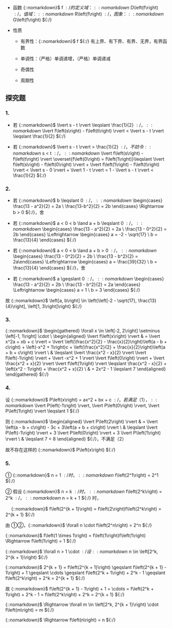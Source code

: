 * 函数 {::nomarkdown}$ f ${:/} 的定义域：{::nomarkdown}$ D\left(f\right) ${:/}，值域：{::nomarkdown}$ R\left(f\right) ${:/}，图象：{::nomarkdown}$ G\left(f\right) ${:/}

* 性质

  * 有界性：{::nomarkdown}$ f ${:/} 有上界、有下界、有界、无界，有界函数

  * 单调性：（严格）单调递增，（严格）单调递减

  * 奇偶性

  * 周期性

## 探究题

### 1.

* 若 {::nomarkdown}$ \lvert s - t \rvert \leqslant \frac{1}{2} ${:/}，{::nomarkdown}$ \lvert f\left(s\right) - f\left(t\right) \rvert < \lvert s - t \rvert \leqslant \frac{1}{2} ${:/}

* 若 {::nomarkdown}$ \lvert s - t \rvert > \frac{1}{2} ${:/}，不妨令 {::nomarkdown}$ s < t ${:/}，{::nomarkdown}$ \lvert f\left(s\right) - f\left(t\right) \rvert \overset{f\left(0\right) = f\left(1\right)}\leqslant \lvert f\left(s\right) - f\left(0\right) \rvert + \lvert f\left(1\right) - f\left(t\right) \rvert < \lvert s - 0 \rvert + \lvert 1 - t \rvert = 1 - \lvert s - t \rvert < \frac{1}{2} ${:/}

### 2.

* 若 {::nomarkdown}$ b \leqslant 0 ${:/}，{::nomarkdown}$ \begin{cases} \frac{13 - a^2}{2} = 2a \\ \frac{13-b^2}{2} = 2b \end{cases} \Rightarrow b > 0 ${:/}，舍

* 若 {::nomarkdown}$ a < 0 < b \land a + b \leqslant 0 ${:/}，{::nomarkdown}$ \begin{cases} \frac{13 - a^2}{2} = 2a \\ \frac{13 - 0^2}{2} = 2b \end{cases} \Leftrightarrow \begin{cases} a = -2 - \sqrt{17} \\ b = \frac{13}{4} \end{cases} ${:/}

* 若 {::nomarkdown}$ a < 0 < b \land a + b > 0 ${:/}，{::nomarkdown}$ \begin{cases} \frac{13 - 0^2}{2} = 2b \\ \frac{13 - b^2}{2} = 2a\end{cases} \Leftrightarrow \begin{cases} a = \frac{39}{32} \\ b = \frac{13}{4} \end{cases} ${:/}，舍

* 若 {::nomarkdown}$ a \geqslant 0 ${:/}，{::nomarkdown}$ \begin{cases} \frac{13 - a^2}{2} = 2b \\ \frac{13 - b^2}{2} = 2a \end{cases} \Leftrightarrow \begin{cases} a = 1 \\ b = 3 \end{cases} ${:/}

故 {::nomarkdown}$ \left[a, b\right] \in \left\{\left[-2 - \sqrt{17}, \frac{13}{4}\right], \left[1, 3\right]\right\} ${:/}

### 3.

{::nomarkdown}$ \begin{gathered} \forall x \in \left[-2, 2\right] \setminus \left[-1, 1\right] \cdot \\ \begin{aligned} \lvert f\left(x\right) \rvert & = \lvert x^2a + xb + c \rvert = \lvert \left(\frac{x^2}{2} - \frac{x}{2}\right)\left(a - b + c\right) + \left(-x^2 + 1\right)c + \left(\frac{x^2}{2} + \frac{x}{2}\right)\left(a + b + c\right) \rvert \\ & \leqslant \lvert \frac{x^2 - x}{2} \rvert \lvert f\left(-1\right) \rvert + \lvert -x^2 + 1 \rvert \lvert f\left(0\right) \rvert + \lvert \frac{x^2 + x}{2} \rvert \lvert f\left(1\right) \rvert \leqslant \frac{x^2 - x}{2} + \left(x^2 - 1\right) + \frac{x^2 + x}{2} \\ & = 2x^2 - 1 \leqslant 7 \end{aligned} \end{gathered} ${:/}

### 4.

设 {::nomarkdown}$ P\left(x\right) = ax^2 + bx + c ${:/}，若满足（1），{::nomarkdown}$ \lvert P\left(-1\right) \rvert, \lvert P\left(0\right) \rvert, \lvert P\left(1\right) \rvert \leqslant 1 ${:/}

则 {::nomarkdown}$ \begin{aligned} \lvert P\left(2\right) \rvert & = \lvert \left(a - b + c\right) - 3c + 3\left(a + b + c\right) \rvert \\ & \leqslant \lvert P\left(-1\right) \rvert + 3 \lvert P\left(0\right) \rvert + 3 \lvert P\left(1\right) \rvert \\ & \leqslant 7 < 8 \end{aligned} ${:/}，不满足（2）

故不存在这样的 {::nomarkdown}$ P\left(x\right) ${:/}

### 5.

① {::nomarkdown}$ n = 1 ${:/} 时，{::nomarkdown}$ f\left(2^1\right) = 2^1 ${:/}

② 假设 {::nomarkdown}$ n = k ${:/} 时，{::nomarkdown}$ f\left(2^k\right) = 2^k ${:/}，{::nomarkdown}$ n = k + 1 ${:/} 时，

　 {::nomarkdown}$ f\left(2^{k + 1}\right) = f\left(2\right)f\left(2^k\right) = 2^{k + 1} ${:/}

由 ①②，{::nomarkdown}$ \forall n \cdot f\left(2^n\right) = 2^n ${:/}

{::nomarkdown}$ f\left(1 \times 1\right) = f\left(1\right)f\left(1\right) \Rightarrow f\left(1\right) = 1 ${:/}

{::nomarkdown}$ \forall n > 1 \cdot ${:/} 设 {::nomarkdown}$ n \in \left[2^k, 2^{k + 1}\right) ${:/}

{::nomarkdown}$ 2^{k + 1} = f\left(2^{k + 1}\right) \geqslant f\left(2^{k + 1} - 1\right) + 1 \geqslant \cdots \geqslant f\left(2^k + 1\right) + 2^k - 1 \geqslant f\left(2^k\right) + 2^k = 2^{k + 1} ${:/}

故 {::nomarkdown}$ f\left(2^{k + 1} - 1\right) + 1 = \cdots = f\left(2^k + 1\right) + 2^k - 1 = f\left(2^k\right) + 2^k = 2^{k + 1} ${:/}

{::nomarkdown}$ \Rightarrow \forall m \in \left[2^k, 2^{k + 1}\right) \cdot f\left(m\right) = m ${:/}

{::nomarkdown}$ \Rightarrow f\left(n\right) = n ${:/}

